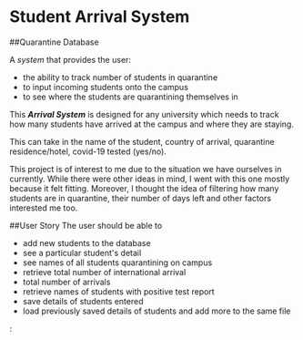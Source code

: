 # Student Arrival System

##Quarantine Database

A *system* that provides the user:
- the ability to track number of students in quarantine
- to input incoming students onto the campus
- to see where the students are quarantining themselves in

This ***Arrival System*** is designed for any university which needs to track
how many students have arrived at the campus and where they are staying.

This can take in the name of the student, country of arrival, quarantine residence/hotel,
covid-19 tested (yes/no).

This project is of interest to me due to the situation we have ourselves in currently.
While there were other ideas in mind, I went with this one mostly because it felt fitting. 
Moreover, I thought the idea of filtering how many students are in quarantine, their number of 
days left and other factors interested me too.

##User Story
The user should be able to
- add new students to the database
- see a particular student's detail
- see names of all students quarantining on campus
- retrieve total number of international arrival
- total number of arrivals
- retrieve names of students with positive test report
- save details of students entered
- load previously saved details of students and add more to the same file



: